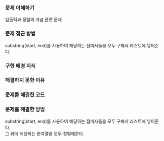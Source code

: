 ### 문제 이해하기
입출력과 정렬의 개념 관련 문제

### 문제 접근 방법
substring(start, end)를 사용하여 해당하는 접미사들을 모두 구해서 리스트에 넣어준다.

### 구현 배경 지식

### 해결하지 못한 이유

### 문제를 해결한 코드

### 문제를 해결한 방법
substring(start, end)를 사용하여 해당하는 접미사들을 모두 구해서 리스트에 넣어준다.
<br>
그 뒤에 해당하는 문자열을 모두 정렬해준다.
